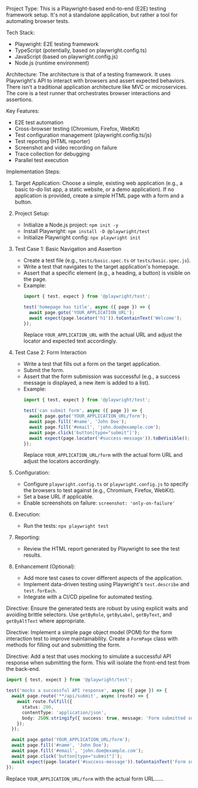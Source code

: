 Project Type:
This is a Playwright-based end-to-end (E2E) testing framework setup. It's not a standalone application, but rather a tool for automating browser tests.

Tech Stack:
- Playwright: E2E testing framework
- TypeScript (potentially, based on playwright.config.ts)
- JavaScript (based on playwright.config.js)
- Node.js (runtime environment)

Architecture:
The architecture is that of a testing framework. It uses Playwright's API to interact with browsers and assert expected behaviors. There isn't a traditional application architecture like MVC or microservices. The core is a test runner that orchestrates browser interactions and assertions.

Key Features:
- E2E test automation
- Cross-browser testing (Chromium, Firefox, WebKit)
- Test configuration management (playwright.config.ts/js)
- Test reporting (HTML reporter)
- Screenshot and video recording on failure
- Trace collection for debugging
- Parallel test execution

Implementation Steps:

1. Target Application: Choose a simple, existing web application (e.g., a basic to-do list app, a static website, or a demo application). If no application is provided, create a simple HTML page with a form and a button.

2. Project Setup:
   - Initialize a Node.js project: `npm init -y`
   - Install Playwright: `npm install -D @playwright/test`
   - Initialize Playwright config: `npx playwright init`

3. Test Case 1: Basic Navigation and Assertion
   - Create a test file (e.g., `tests/basic.spec.ts` or `tests/basic.spec.js`).
   - Write a test that navigates to the target application's homepage.
   - Assert that a specific element (e.g., a heading, a button) is visible on the page.
   - Example:
     ```typescript
     import { test, expect } from '@playwright/test';

     test('homepage has title', async ({ page }) => {
       await page.goto('YOUR_APPLICATION_URL');
       await expect(page.locator('h1')).toContainText('Welcome');
     });
     ```
     Replace `YOUR_APPLICATION_URL` with the actual URL and adjust the locator and expected text accordingly.

4. Test Case 2: Form Interaction
   - Write a test that fills out a form on the target application.
   - Submit the form.
   - Assert that the form submission was successful (e.g., a success message is displayed, a new item is added to a list).
   - Example:
     ```typescript
     import { test, expect } from '@playwright/test';

     test('can submit form', async ({ page }) => {
       await page.goto('YOUR_APPLICATION_URL/form');
       await page.fill('#name', 'John Doe');
       await page.fill('#email', 'john.doe@example.com');
       await page.click('button[type="submit"]');
       await expect(page.locator('#success-message')).toBeVisible();
     });
     ```
     Replace `YOUR_APPLICATION_URL/form` with the actual form URL and adjust the locators accordingly.

5. Configuration:
   - Configure `playwright.config.ts` or `playwright.config.js` to specify the browsers to test against (e.g., Chromium, Firefox, WebKit).
   - Set a base URL if applicable.
   - Enable screenshots on failure: `screenshot: 'only-on-failure'`

6. Execution:
   - Run the tests: `npx playwright test`

7. Reporting:
   - Review the HTML report generated by Playwright to see the test results.

8. Enhancement (Optional):
   - Add more test cases to cover different aspects of the application.
   - Implement data-driven testing using Playwright's `test.describe` and `test.forEach`.
   - Integrate with a CI/CD pipeline for automated testing.

Directive: Ensure the generated tests are robust by using explicit waits and avoiding brittle selectors. Use `getByRole`, `getByLabel`, `getByText`, and `getByAltText` where appropriate.

Directive: Implement a simple page object model (POM) for the form interaction test to improve maintainability. Create a `FormPage` class with methods for filling out and submitting the form.

Directive: Add a test that uses mocking to simulate a successful API response when submitting the form. This will isolate the front-end test from the back-end.
```typescript
import { test, expect } from '@playwright/test';

test('mocks a successful API response', async ({ page }) => {
  await page.route('**/api/submit', async (route) => {
    await route.fulfill({
      status: 200,
      contentType: 'application/json',
      body: JSON.stringify({ success: true, message: 'Form submitted successfully' }),
    });
  });

  await page.goto('YOUR_APPLICATION_URL/form');
  await page.fill('#name', 'John Doe');
  await page.fill('#email', 'john.doe@example.com');
  await page.click('button[type="submit"]');
  await expect(page.locator('#success-message')).toContainText('Form submitted successfully');
});
```
Replace `YOUR_APPLICATION_URL/form` with the actual form URL......
```



